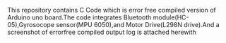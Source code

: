 This repository contains C Code which is error free compiled version of Arduino uno board.The code integrates Bluetooth module(HC-05),Gyrosocope sensor(MPU 6050),and Motor Drive(L298N drive).And a screenshot of errorfree compiled output log is attached herewith
